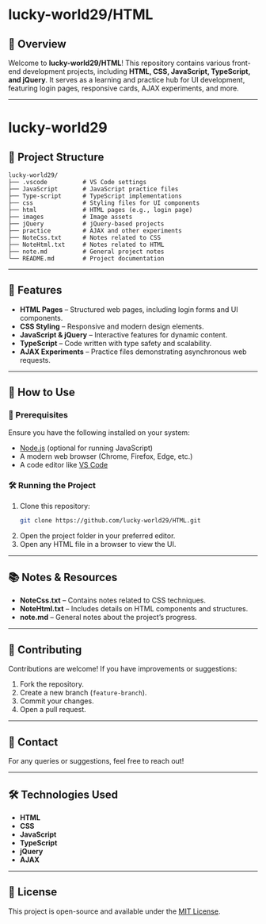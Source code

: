 




# lucky-world29/HTML

## 📌 Overview
Welcome to **lucky-world29/HTML**! This repository contains various front-end development projects, including **HTML, CSS, JavaScript, TypeScript, and jQuery**. It serves as a learning and practice hub for UI development, featuring login pages, responsive cards, AJAX experiments, and more.

---

# lucky-world29

## 📁 Project Structure
```
lucky-world29/
├── .vscode          # VS Code settings
├── JavaScript       # JavaScript practice files
├── Type-script      # TypeScript implementations
├── css              # Styling files for UI components
├── html             # HTML pages (e.g., login page)
├── images           # Image assets
├── jQuery           # jQuery-based projects
├── practice         # AJAX and other experiments
├── NoteCss.txt      # Notes related to CSS
├── NoteHtml.txt     # Notes related to HTML
├── note.md          # General project notes
└── README.md        # Project documentation
```

---

## 🚀 Features
- **HTML Pages** – Structured web pages, including login forms and UI components.
- **CSS Styling** – Responsive and modern design elements.
- **JavaScript & jQuery** – Interactive features for dynamic content.
- **TypeScript** – Code written with type safety and scalability.
- **AJAX Experiments** – Practice files demonstrating asynchronous web requests.

---

## 📖 How to Use

### 🔧 Prerequisites
Ensure you have the following installed on your system:
- [Node.js](https://nodejs.org/) (optional for running JavaScript)
- A modern web browser (Chrome, Firefox, Edge, etc.)
- A code editor like [VS Code](https://code.visualstudio.com/)

### 🛠️ Running the Project
1. Clone this repository:
   ```sh
   git clone https://github.com/lucky-world29/HTML.git
   ```
2. Open the project folder in your preferred editor.
3. Open any HTML file in a browser to view the UI.

---

## 📚 Notes & Resources
- **NoteCss.txt** – Contains notes related to CSS techniques.
- **NoteHtml.txt** – Includes details on HTML components and structures.
- **note.md** – General notes about the project’s progress.

---

## 🌟 Contributing
Contributions are welcome! If you have improvements or suggestions:
1. Fork the repository.
2. Create a new branch (`feature-branch`).
3. Commit your changes.
4. Open a pull request.

---

## 📩 Contact
For any queries or suggestions, feel free to reach out!

---

## 🛠️ Technologies Used
- **HTML**
- **CSS**
- **JavaScript**
- **TypeScript**
- **jQuery**
- **AJAX**

---

## 📜 License
This project is open-source and available under the [MIT License](./LICENSE).



